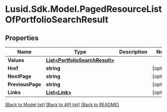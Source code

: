 
# Lusid.Sdk.Model.PagedResourceListOfPortfolioSearchResult

## Properties

Name | Type | Description | Notes
------------ | ------------- | ------------- | -------------
**Values** | [**List&lt;PortfolioSearchResult&gt;**](PortfolioSearchResult.md) |  | 
**Href** | **string** |  | [optional] 
**NextPage** | **string** |  | [optional] 
**PreviousPage** | **string** |  | [optional] 
**Links** | [**List&lt;Link&gt;**](Link.md) |  | [optional] 

[[Back to Model list]](../README.md#documentation-for-models)
[[Back to API list]](../README.md#documentation-for-api-endpoints)
[[Back to README]](../README.md)

